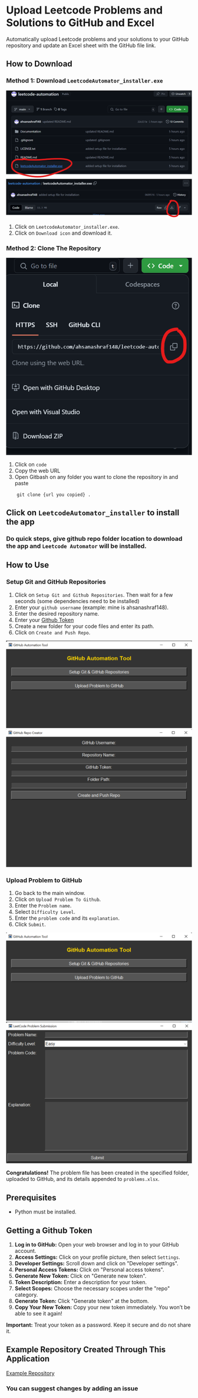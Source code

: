 # Upload Leetcode Problems and Solutions to GitHub and Excel

Automatically upload Leetcode problems and your solutions to your GitHub repository and update an Excel sheet with the GitHub file link.

## How to Download

### Method 1: Download `LeetcodeAutomator_installer.exe`

![alt text](Documentation/image4.png)
![alt text](Documentation/image5.png)

1. Click on `LeetcodeAutomator_installer.exe`.
2. Click on `Download icon` and download it.

### Method 2: Clone The Repository

![alt text](Documentation/image-6.png)

1. Click on `code`
2. Copy the web URL
3. Open Gitbash on any folder you want to clone the repository in and paste

```shell
    git clone {url you copied} .
```

## Click on `LeetcodeAutomator_installer` to install the app

### Do quick steps, give github repo folder location to download the app and `Leetcode Automator` will be installed.

## How to Use

### Setup Git and GitHub Repositories

1. Click on `Setup Git and Github Repositories`. Then wait for a few seconds (some dependencies need to be installed)
2. Enter your `github username` (example: mine is ahsanashraf148).
3. Enter the desired repository name.
4. Enter your <a href="#my-heading">Github Token</a>
5. Create a new folder for your code files and enter its path.
6. Click on `Create and Push Repo`.

![Setup Instructions](Documentation/image.png)
![Setup Form](Documentation/image-1.png)

### Upload Problem to GitHub

1. Go back to the main window.
2. Click on `Upload Problem To Github`.
3. Enter the `Problem name`.
4. Select `Difficulty Level`.
5. Enter the `problem code` and its `explanation`.
6. Click `Submit`.

![Upload Problem](Documentation/image-2.png)
![Problem Form](Documentation/image-3.png)

**Congratulations!** The problem file has been created in the specified folder, uploaded to GitHub, and its details appended to `problems.xlsx`.

## Prerequisites

- Python must be installed.

<h2 id="my-heading">Getting a Github Token</h2>

1. **Log in to GitHub:** Open your web browser and log in to your GitHub account.
2. **Access Settings:** Click on your profile picture, then select `Settings`.
3. **Developer Settings:** Scroll down and click on "Developer settings".
4. **Personal Access Tokens:** Click on "Personal access tokens".
5. **Generate New Token:** Click on "Generate new token".
6. **Token Description:** Enter a description for your token.
7. **Select Scopes:** Choose the necessary scopes under the "repo" category.
8. **Generate Token:** Click "Generate token" at the bottom.
9. **Copy Your New Token:** Copy your new token immediately. You won’t be able to see it again!

**Important:** Treat your token as a password. Keep it secure and do not share it.

## Example Repository Created Through This Application

[Example Repository](https://github.com/ahsanashraf148/leetcodeSampleRepo.git)

### You can suggest changes by adding an issue
